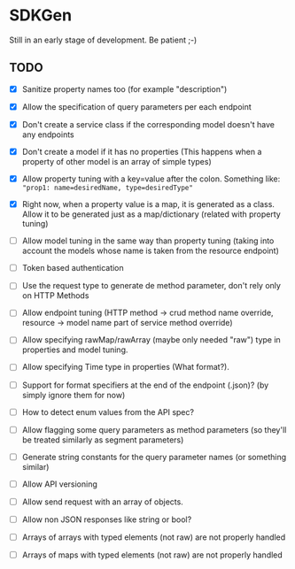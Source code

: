 # SDKGen
Still in an early stage of development. Be patient ;-)

## TODO
- [x] Sanitize property names too (for example "description")
- [x] Allow the specification of query parameters per each endpoint
- [x] Don't create a service class if the corresponding model doesn't have any endpoints
- [x] Don't create a model if it has no properties (This happens when a property of other model is an array of simple types)
- [x] Allow property tuning with a key=value after the colon. Something like: `"prop1: name=desiredName, type=desiredType"`
- [x] Right now, when a property value is a map, it is generated as a class. Allow it to be generated just as a map/dictionary (related with property tuning)
- [ ] Allow model tuning in the same way than property tuning (taking into account the models whose name is taken from the resource endpoint)
- [ ] Token based authentication
- [ ] Use the request type to generate de method parameter, don't rely only on HTTP Methods
- [ ] Allow endpoint tuning (HTTP method -> crud method name override, resource -> model name part of service method override)
- [ ] Allow specifying rawMap/rawArray (maybe only needed "raw") type in properties and model tuning.
- [ ] Allow specifying Time type in properties (What format?).
- [ ] Support for format specifiers at the end of the endpoint (.json)? (by simply ignore them for now)
- [ ] How to detect enum values from the API spec?
- [ ] Allow flagging some query parameters as method parameters (so they'll be treated similarly as segment parameters)
- [ ] Generate string constants for the query parameter names (or something similar)
- [ ] Allow API versioning
- [ ] Allow send request with an array of objects.

- [ ] Allow non JSON responses like string or bool?
- [ ] Arrays of arrays with typed elements (not raw) are  not properly handled
- [ ] Arrays of maps with typed elements (not raw) are not properly handled
